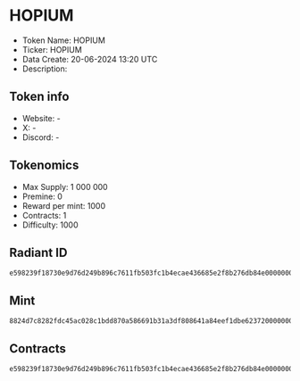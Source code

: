 # HOPIUM

- Token Name: HOPIUM
- Ticker: HOPIUM
- Data Create: 20-06-2024 13:20 UTC
- Description: 

## Token info
- Website: -
- X: -
- Discord: -

## Tokenomics
- Max Supply:  1 000 000
- Premine:   0
- Reward per mint:  1000
- Contracts:   1
- Difficulty: 1000

## Radiant ID
```
e598239f18730e9d76d249b896c7611fb503fc1b4ecae436685e2f8b276db84e00000000
```

## Mint
```
8824d7c8282fdc45ac028c1bdd870a586691b31a3df808641a84eef1dbe6237200000000
```

## Contracts

```
e598239f18730e9d76d249b896c7611fb503fc1b4ecae436685e2f8b276db84e00000001
```
